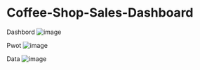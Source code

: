 # Coffee-Shop-Sales-Dashboard
Dashbord
![image](https://github.com/user-attachments/assets/8fd179a0-4c52-4709-9bb2-075ef49f0ccc)

Pwot
![image](https://github.com/user-attachments/assets/c1905d7f-e235-453b-b098-c9df1d1d6af1)

Data
![image](https://github.com/user-attachments/assets/9e5a3436-6229-4b9b-8dea-fb6d27a80cfe)

